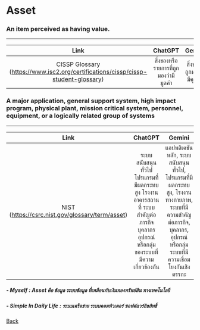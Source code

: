 # Asset

### An item perceived as having value.
---
| Link     | ChatGPT  |  Gemini  |
|:----------:|:---------:|:---------:|
| CISSP Glossary (https://www.isc2.org/certifications/cissp/cissp-student-glossary)       | สิ่งของหรือรายการที่ถูกมองว่ามีมูลค่า         | สิ่งของที่ถูกมองว่ามีคุณค่า         |

### A major application, general support system, high impact program, physical plant, mission critical system, personnel, equipment, or a logically related group of systems
---
| Link     | ChatGPT  |  Gemini  |
|:----------:|:---------:|:---------:|
| NIST (https://csrc.nist.gov/glossary/term/asset)          | ระบบสนับสนุนทั่วไป โปรแกรมที่มีผลกระทบสูง โรงงาน อาคารสถานที่ ระบบสำคัญต่อภารกิจ บุคลากร อุปกรณ์ หรือกลุ่มของระบบที่มีความเกี่ยวข้องกัน         | แอปพลิเคชันหลัก, ระบบสนับสนุนทั่วไป, โปรแกรมที่มีผลกระทบสูง, โรงงานทางกายภาพ, ระบบที่มีความสำคัญต่อภารกิจ, บุคลากร, อุปกรณ์ หรือกลุ่มระบบที่มีความเชื่อมโยงกันเชิงตรรกะ         | 


<h5> 
- Myself : Asset คือ ข้อมูล ระบบข้อมูล ที่เหมือนกับเงินทองทรัพย์สิน ทางเทคโนโลยี
</h5>

<h5>
- Simple In Daily Life : ระบบเครือข่าย ระบบคอมพิวเตอร์ ซอฟต์แวร์ลิขสิทธิ์
</h5>
  
[Back](README.md)
